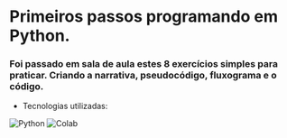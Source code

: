 # Primeiros passos programando em Python.
### Foi passado em sala de aula estes 8 exercícios simples para praticar. Criando a narrativa, pseudocódigo, fluxograma e o código.
<ul>
  <li>Tecnologias utilizadas:</li>
</ul>

![Python](https://img.shields.io/badge/python-3670A0?style=for-the-badge&logo=python&logoColor=ffdd54) ![Colab](https://img.shields.io/badge/Colab-F9AB00?style=for-the-badge&logo=googlecolab&color=525252)
